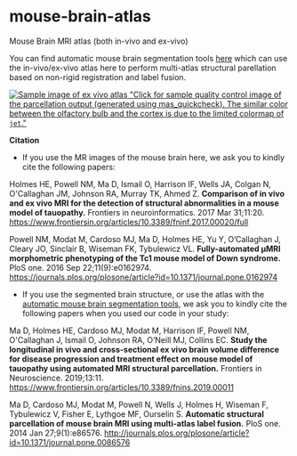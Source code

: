 # mouse-brain-atlas
Mouse Brain MRI atlas (both in-vivo and ex-vivo)

You can find automatic mouse brain segmentation tools [here](https://github.com/dancebean/multi-atlas-segmentation) which can use the in-vivo/ex-vivo atlas here to perform multi-atlas structural parellation based on non-rigid registration and label fusion.

[![Sample image of ex vivo atlas](https://github.com/dancebean/multi-atlas-segmentation/blob/master/docs/quickcheckdemo.png) "Click for sample quality control image of the parcellation output (generated using mas_quickcheck). The similar color between the olfactory bulb and the cortex is due to the limited colormap of `jet`."](https://github.com/dancebean/multi-atlas-segmentation/blob/master/docs/quickcheckdemo.png)

**Citation**

- If you use the MR images of the mouse brain here, we ask you to kindly cite the following papers: 

Holmes HE, Powell NM, Ma D, Ismail O, Harrison IF, Wells JA, Colgan N, O'Callaghan JM, Johnson RA, Murray TK, Ahmed Z. **Comparison of in vivo and ex vivo MRI for the detection of structural abnormalities in a mouse model of tauopathy.** Frontiers in neuroinformatics. 2017 Mar 31;11:20.
https://www.frontiersin.org/articles/10.3389/fninf.2017.00020/full

Powell NM, Modat M, Cardoso MJ, Ma D, Holmes HE, Yu Y, O’Callaghan J, Cleary JO, Sinclair B, Wiseman FK, Tybulewicz VL. **Fully-automated μMRI morphometric phenotyping of the Tc1 mouse model of Down syndrome.** PloS one. 2016 Sep 22;11(9):e0162974.
https://journals.plos.org/plosone/article?id=10.1371/journal.pone.0162974

- If you use the segmented brain structure, or use the atlas with the [automatic mouse brain segmentation tools](https://github.com/dancebean/multi-atlas-segmentation), we ask you to kindly cite the following papers when you used our code in your study:

Ma D, Holmes HE, Cardoso MJ, Modat M, Harrison IF, Powell NM, O'Callaghan J, Ismail O, Johnson RA, O’Neill MJ, Collins EC. **Study the longitudinal in vivo and cross-sectional ex vivo brain volume difference for disease progression and treatment effect on mouse model of tauopathy using automated MRI structural parcellation.** Frontiers in Neuroscience. 2019;13:11.
https://www.frontiersin.org/articles/10.3389/fnins.2019.00011

Ma D, Cardoso MJ, Modat M, Powell N, Wells J, Holmes H, Wiseman F, Tybulewicz V, Fisher E, Lythgoe MF, Ourselin S. **Automatic structural parcellation of mouse brain MRI using multi-atlas label fusion.** PloS one. 2014 Jan 27;9(1):e86576.
http://journals.plos.org/plosone/article?id=10.1371/journal.pone.0086576

